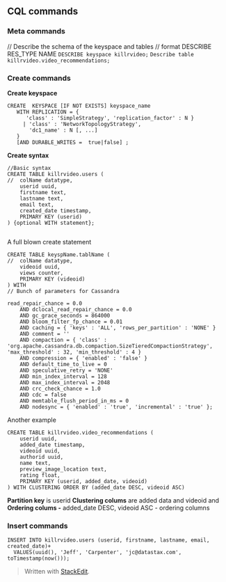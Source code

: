 ## CQL commands

### Meta commands
// Describe the schema of the keyspace and tables 
// format DESCRIBE RES_TYPE NAME
`DESCRIBE keyspace killrvideo;`
`Describe table killrvideo.video_recommendations;`



### Create commands
**Create keyspace**
```
CREATE  KEYSPACE [IF NOT EXISTS] keyspace_name 
   WITH REPLICATION = { 
      'class' : 'SimpleStrategy', 'replication_factor' : N } 
     | 'class' : 'NetworkTopologyStrategy', 
       'dc1_name' : N [, ...] 
   }
   [AND DURABLE_WRITES =  true|false] ;
```

**Create syntax**
```
//Basic syntax
CREATE TABLE killrvideo.users (
//  colName datatype,
    userid uuid,
    firstname text, 
    lastname text, 
    email text,
    created_date timestamp,
    PRIMARY KEY (userid)
) {optional WITH statement};
 
```
A full blown create statement

```
CREATE TABLE keyspName.tablName (
//  colName datatype,
    videoid uuid,
    views counter,
    PRIMARY KEY (videoid)
) WITH 
// Bunch of parameters for Cassandra 

read_repair_chance = 0.0
    AND dclocal_read_repair_chance = 0.0
    AND gc_grace_seconds = 864000
    AND bloom_filter_fp_chance = 0.01
    AND caching = { 'keys' : 'ALL', 'rows_per_partition' : 'NONE' }
    AND comment = ''
    AND compaction = { 'class' : 'org.apache.cassandra.db.compaction.SizeTieredCompactionStrategy', 'max_threshold' : 32, 'min_threshold' : 4 }
    AND compression = { 'enabled' : 'false' }
    AND default_time_to_live = 0
    AND speculative_retry = 'NONE'
    AND min_index_interval = 128
    AND max_index_interval = 2048
    AND crc_check_chance = 1.0
    AND cdc = false
    AND memtable_flush_period_in_ms = 0
    AND nodesync = { 'enabled' : 'true', 'incremental' : 'true' };

```

Another example 

```
CREATE TABLE killrvideo.video_recommendations (
    userid uuid,
    added_date timestamp,
    videoid uuid,
    authorid uuid,
    name text,
    preview_image_location text,
    rating float,
    PRIMARY KEY (userid, added_date, videoid)
) WITH CLUSTERING ORDER BY (added_date DESC, videoid ASC)

```
**Partition key** is userid 
**Clustering colums** are added data and videoid and 
**Ordering colums -** added_date DESC, videoid ASC  - ordering columns

### Insert commands
```
INSERT INTO killrvideo.users (userid, firstname, lastname, email, created_date)+
  VALUES(uuid(), 'Jeff', 'Carpenter', 'jc@datastax.com', toTimestamp(now()));
```
> Written with [StackEdit](https://stackedit.io/).
<!--stackedit_data:
eyJoaXN0b3J5IjpbLTIwMzY3NDUwNDEsLTM0MDgzMzcxOSw0OT
gzOTMxMTIsLTcwNzE4ODQwMCwyMDY4MjY2Mzg1LC02NTQ4MjA0
OTksMTUwMzc5NDU4NiwzOTM3MTIwMDBdfQ==
-->